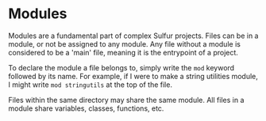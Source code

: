 # Modules
Modules are a fundamental part of complex Sulfur projects. Files can be in a module, or not be assigned to any module. Any file without a module is considered to be a 'main' file, meaning it is the entrypoint of a project.

To declare the module a file belongs to, simply write the `mod` keyword followed by its name. For example, if I were to make a string utilities module, I might write `mod stringutils` at the top of the file.

Files within the same directory may share the same module. All files in a module share variables, classes, functions, etc.